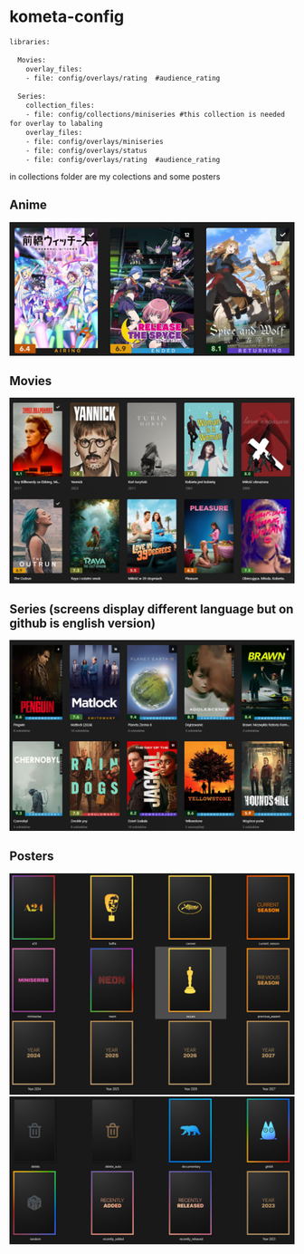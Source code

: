 # kometa-config
```
libraries:

  Movies:
    overlay_files:
    - file: config/overlays/rating	#audience_rating
	
  Series:
    collection_files:
    - file: config/collections/miniseries #this collection is needed for overlay to labaling
    overlay_files:
    - file: config/overlays/miniseries
    - file: config/overlays/status
    - file: config/overlays/rating  #audience_rating
```	
in collections folder are my colections and some posters

## Anime
![Anime](/readme3.png)


## Movies
![movies](/readme1.png)

## Series (screens display different language but on github is english version)
![Series](/readme2.png)


## Posters
![posters](/posters1.png)
![posters](/posters2.png)
